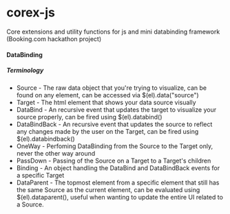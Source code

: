 corex-js
========

Core extensions and utility functions for js and mini databinding framework (Booking.com hackathon project)


#### DataBinding

##### Terminology
* Source - The raw data object that you're trying to visualize, can be found on any element, can be accessed via $(el).data("source")
* Target - The html element that shows your data source visually
* DataBind - An recursive event that updates the target to visualize your source properly, can be fired using $(el).databind()
* DataBindBack - An recursive event that updates the source to reflect any changes made by the user on the Target, can be fired using $(el).databindback()
* OneWay - Perfoming DataBinding from the Source to the Target only, never the other way around
* PassDown - Passing of the Source on a Target to a Target's children
* Binding - An object handling the DataBind and DataBindBack events for a specific Target
* DataParent - The topmost element from a specific element that still has the same Source as the current element, can be evaluated using $(el).dataparent(), useful when wanting to update the entire UI related to a Source.
 

